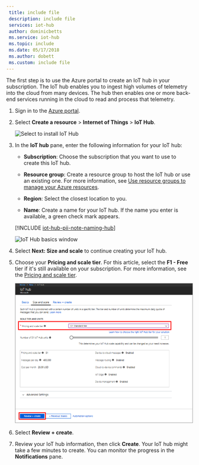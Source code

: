 ```yaml
---
 title: include file
 description: include file
 services: iot-hub
 author: dominicbetts
 ms.service: iot-hub
 ms.topic: include
 ms.date: 05/17/2018
 ms.author: dobett
 ms.custom: include file
---
```


The first step is to use the Azure portal to create an IoT hub in your subscription. The IoT hub enables you to ingest high volumes of telemetry into the cloud from many devices. The hub then enables one or more back-end services running in the cloud to read and process that telemetry.

1. Sign in to the [Azure portal](http://portal.azure.com).

1. Select **Create a resource** > **Internet of Things** > **IoT Hub**.

    ![Select to install IoT Hub][1]

1. In the **IoT hub** pane, enter the following information for your IoT hub:

   * **Subscription**: Choose the subscription that you want to use to create this IoT hub.

   * **Resource group**: Create a resource group to host the IoT hub or use an existing one. For more information, see [Use resource groups to manage your Azure resources][lnk-resource-groups].

   * **Region**: Select the closest location to you.

   * **Name**: Create a name for your IoT hub. If the name you enter is available, a green check mark appears.

   [!INCLUDE [iot-hub-pii-note-naming-hub](iot-hub-pii-note-naming-hub.md)]

   ![IoT Hub basics window][2]

2. Select **Next: Size and scale** to continue creating your IoT hub. 

3. Choose your **Pricing and scale tier**. For this article, select the **F1 - Free** tier if it's still available on your subscription. For more information, see the [Pricing and scale tier][lnk-pricing].

   ![IoT Hub size and scale window][3]

4. Select **Review + create**.

1. Review your IoT hub information, then click **Create**. Your IoT hub might take a few minutes to create. You can monitor the progress in the **Notifications** pane.


<!-- Images -->
[1]: ./media/iot-hub-create-hub/create-iot-hub1.png
[2]: ./media/iot-hub-create-hub/create-iot-hub2.png
[3]: ./media/iot-hub-create-hub/create-iot-hub3.png
<!-- Links -->
[lnk-portal]: https://portal.azure.com/
[lnk-pricing]: https://azure.microsoft.com/pricing/details/iot-hub/
[lnk-resource-groups]: ../articles/azure-resource-manager/resource-group-portal.md